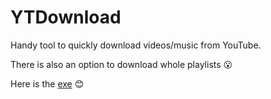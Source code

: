 # YTDownload
 Handy tool to quickly download videos/music from YouTube.

 There is also an option to download whole playlists 😮
 
 Here is the [exe](https://downgit.github.io/#/home?url=https://github.com/Luki2183/YTDownload/blob/main/dist/ytdownload.exe) 😊
